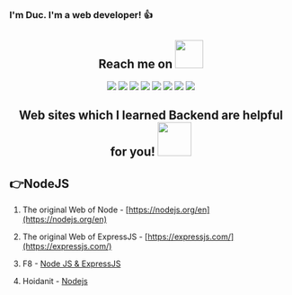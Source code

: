 ### I'm Duc. I'm a web developer! 👍
<h2 align="center"> Reach me on <img src="https://cdn.pixabay.com/animation/2022/08/22/11/10/11-10-32-625_256.gif" width="50"></h2>
<p align="center">
<img src="https://img.shields.io/badge/-JavaScript-black?style=flat-square&logo=javascript"/>
<img src="https://img.shields.io/badge/-Nodejs-black?style=flat-square&logo=Node.js"/>
<img src="https://img.shields.io/badge/-Expressjs-black?style=flat-square&logo=Express.js"/>
<img src="https://img.shields.io/badge/-MongoDB-black?style=flat-square&logo=mongodb"/>
<img src="https://img.shields.io/badge/-MySQL-black?style=flat-square&logo=mysql"/>
<img src="https://img.shields.io/badge/-Redis-black?style=flat-square&logo=redis"/>
<img src="https://img.shields.io/badge/-React-black?style=flat-square&logo=react"/>
<img src="https://img.shields.io/badge/-tailwind-black?style=flat-square&logo=tailwind"/>
  
</p>
<h2 align="center"> Web sites which I learned Backend are helpful for you!
<img src="https://cdn.pixabay.com/animation/2022/10/25/09/28/09-28-24-855_512.gif" width="60"></h2>

## 👉NodeJS
1. The original Web of Node - [https://nodejs.org/en](https://nodejs.org/en)

2. The original Web of ExpressJS - [https://expressjs.com/](https://expressjs.com/)

3. F8 - [Node JS & ExpressJS](https://www.youtube.com/playlist?list=PL_-VfJajZj0VatBpaXkEHK_UPHL7dW6I3)

4. Hoidanit - [Nodejs](https://www.youtube.com/@hoidanit)
